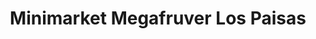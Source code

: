 ---
title: "Minimarket Megafruver Los Paisas"
url: /santiago/minimarket-megafruver-los-paisas/
shop: Lebensmittel
---